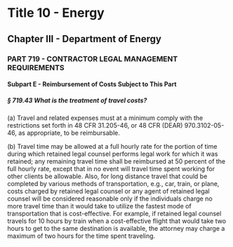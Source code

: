 
# Title 10 - Energy
## Chapter III - Department of Energy
### PART 719 - CONTRACTOR LEGAL MANAGEMENT REQUIREMENTS
#### Subpart E - Reimbursement of Costs Subject to This Part
##### § 719.43 What is the treatment of travel costs?

(a) Travel and related expenses must at a minimum comply with the restrictions set forth in 48 CFR 31.205-46, or 48 CFR (DEAR) 970.3102-05-46, as appropriate, to be reimbursable.

(b) Travel time may be allowed at a full hourly rate for the portion of time during which retained legal counsel performs legal work for which it was retained; any remaining travel time shall be reimbursed at 50 percent of the full hourly rate, except that in no event will travel time spent working for other clients be allowable. Also, for long distance travel that could be completed by various methods of transportation, e.g., car, train, or plane, costs charged by retained legal counsel or any agent of retained legal counsel will be considered reasonable only if the individuals charge no more travel time than it would take to utilize the fastest mode of transportation that is cost-effective. For example, if retained legal counsel travels for 10 hours by train when a cost-effective flight that would take two hours to get to the same destination is available, the attorney may charge a maximum of two hours for the time spent traveling.
